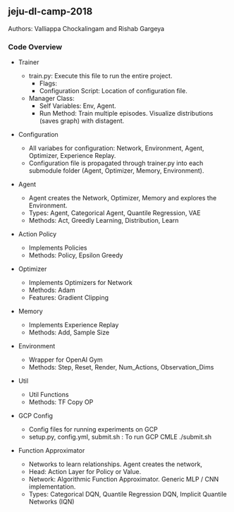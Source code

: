 ## jeju-dl-camp-2018

Authors: Valliappa Chockalingam and Rishab Gargeya

### Code Overview

* Trainer
  * train.py: Execute this file to run the entire project.
    * Flags:
    * Configuration Script: Location of configuration file.
  * Manager Class:
    * Self Variables: Env, Agent.
    * Run Method: Train multiple episodes. Visualize distributions (saves graph) with distagent.


* Configuration
  * All variabes for configuration: Network, Environment, Agent, Optimizer, Experience Replay.
  * Configuration file is propagated through trainer.py into each submodule folder (Agent, Optimizer, Memory, Environment).

* Agent
  * Agent creates the Network, Optimizer, Memory and explores the Environment.
  * Types: Agent, Categorical Agent, Quantile Regression, VAE
  * Methods: Act, Greedly Learning, Distribution, Learn

* Action Policy
  * Implements Policies
  * Methods: Policy, Epsilon Greedy

* Optimizer
  * Implements Optimizers for Network
  * Methods: Adam
  * Features: Gradient Clipping

* Memory
  * Implements Experience Replay
  * Methods: Add, Sample Size

* Environment
  * Wrapper for OpenAI Gym
  * Methods: Step, Reset, Render, Num_Actions, Observation_Dims

* Util
  * Util Functions
  * Methods: TF Copy OP

* GCP Config
  * Config files for running experiments on GCP
  * setup.py, config.yml, submit.sh : To run GCP CMLE ./submit.sh

* Function Approximator
  * Networks to learn relationships. Agent creates the network,
  * Head: Action Layer for Policy or Value.
  * Network: Algorithmic Function Approximator. Generic MLP / CNN implementation.
  * Types: Categorical DQN, Quantile Regression DQN, Implicit Quantile Networks (IQN)







